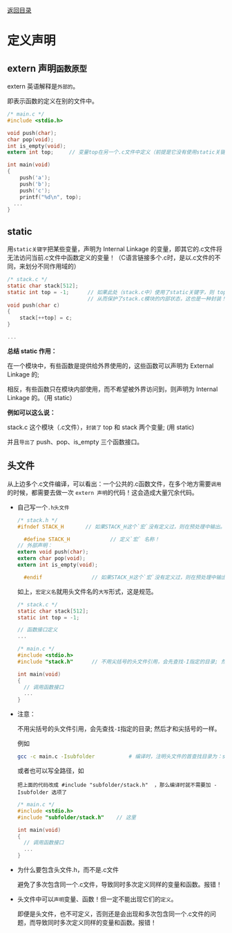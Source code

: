[返回目录](/README.md)

定义声明
===========================



extern 声明`函数原型`
----------

extern 英语解释是`外部的`。

即表示函数的定义在别的文件中。

```c
/* main.c */
#include <stdio.h>

void push(char);
char pop(void);
int is_empty(void);
extern int top;     // 变量top在另一个.c文件中定义（前提是它没有使用static关键字时，此处才可用extern声明外部定义！ 链接）！即 变量top 具有 External Linkage

int main(void)
{
	push('a');
	push('b');
	push('c');
	printf("%d\n", top);
  ...
}
```

static
----------

用`static关键字`把某些变量，声明为 Internal Linkage 的变量，即其它的.c文件将无法访问当前.c文件中函数定义的变量！（C语言链接多个.c时，是以.c文件的不同，来划分不同作用域的）

```c
/* stack.c */
static char stack[512];
static int top = -1;      // 如果此处（stack.c中）使用了static关键字，则 top变量 具有 Internal Linkage，别处将无法引用！ 链接
                          // 从而保护了stack.c模块的内部状态，这也是一种封装！
void push(char c)
{
	stack[++top] = c;
}

...
```

**总结 static 作用：**

在一个模块中，有些函数是提供给外界使用的，这些函数可以声明为 External Linkage 的;

相反，有些函数只在模块内部使用，而不希望被外界访问到，则声明为 Internal Linkage 的。（用 static）

**例如可以这么说：**

stack.c 这个模块（.c文件），`封装了` top 和 stack 两个变量; (用 static)

并且`导出了` push、pop、is_empty 三个函数接口。

头文件
--------

从上边多个.c文件编译，可以看出：一个公共的.c函数文件，在多个地方需要`调用`的时候，都需要去做一次 `extern 声明`的代码！这会造成大量冗余代码。

- 自己写一个`.h头文件`

  ```c
  /* stack.h */
  #ifndef STACK_H       // 如果STACK_H这个`宏`没有定义过，则在预处理中输出。（这种保护头文件的写法，避免了头文件的内容被`重复包含`）

	#define STACK_H				// 定义`宏` 名称！
  // 外部声明：
  extern void push(char);
  extern char pop(void);
  extern int is_empty(void);

	#endif                // 如果STACK_H这个`宏`没有定义过，则在预处理中输出。
  ```

  如上，`宏定义名`就用头文件名的`大写`形式，这是规范。

  ```c
  /* stack.c */
  static char stack[512];
  static int top = -1;

  // 函数接口定义
  ...
  ```

  ```c
  /* main.c */
  #include <stdio.h>
  #include "stack.h"      // 不用尖括号的头文件引用，会先查找-I指定的目录; 然后才和尖括号的一样。

  int main(void)
  {
    // 调用函数接口
  	...
  }
  ```

- 注意：

  不用尖括号的头文件引用，会先查找`-I`指定的目录; 然后才和尖括号的一样。

  例如

  ```bash
  gcc -c main.c -Isubfolder           # 编译时，注明头文件的首查找目录为：subfolder/
  ```

  或者也可以写全路径，如

  `把上面的代码改成 #include "subfolder/stack.h"  ，那么编译时就不需要加 -Isubfolder 选项了`

  ```c
  /* main.c */
  #include <stdio.h>
  #include "subfolder/stack.h"    // 这里

  int main(void)
  {
    // 调用函数接口
  	...
  }
  ```

- 为什么要包含头文件.h，而不是.c文件

  避免了多次包含同一个.c文件，导致同时多次定义同样的变量和函数。报错！

- 头文件中可以`声明`变量、函数！但一定不能出现它们的`定义`。

  即便是头文件，也不可定义，否则还是会出现和多次包含同一个.c文件的问题，而导致同时多次定义同样的变量和函数。报错！
